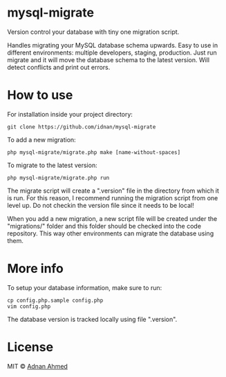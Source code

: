 mysql-migrate
======================

Version control your database with tiny one migration script.

Handles migrating your MySQL database schema upwards. Easy to use in different environments: multiple developers, staging, production. Just run migrate and it will move the database schema to the latest version. Will detect conflicts and print out errors.

How to use
======================

For installation inside your project directory:

    git clone https://github.com/idnan/mysql-migrate

To add a new migration:

    php mysql-migrate/migrate.php make [name-without-spaces]

To migrate to the latest version:

    php mysql-migrate/migrate.php run

The migrate script will create a ".version" file in the directory from which it is run. For this reason, I recommend running the migration script from one level up. Do not checkin the version file since it needs to be local!

When you add a new migration, a new script file will be created under the "migrations/" folder and this folder should be checked into the code repository. This way other environments can migrate the database using them.

More info
======================

To setup your database information, make sure to run:

    cp config.php.sample config.php
    vim config.php

The database version is tracked locally using file ".version".

License
======================
MIT &copy; [Adnan Ahmed](https://github.com/idnan)